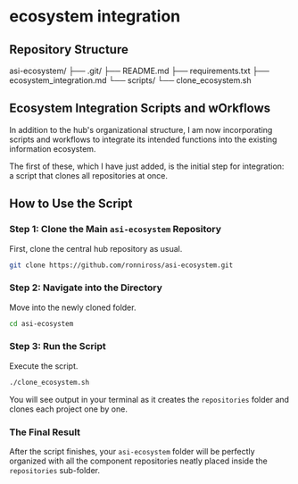 # ecosystem integration

## Repository Structure

asi-ecosystem/
├── .git/
├── README.md
├── requirements.txt
├── ecosystem_integration.md
└── scripts/
    └── clone_ecosystem.sh

## Ecosystem Integration Scripts and wOrkflows

In addition to the hub's organizational structure, I am now incorporating scripts and workflows to integrate its intended functions into the existing information ecosystem.

The first of these, which I have just added, is the initial step for integration: a script that clones all repositories at once.

## How to Use the Script

### Step 1: Clone the Main `asi-ecosystem` Repository

First, clone the central hub repository as usual.

```bash
git clone https://github.com/ronniross/asi-ecosystem.git
```

### Step 2: Navigate into the Directory

Move into the newly cloned folder.

```bash
cd asi-ecosystem
```

### Step 3: Run the Script

Execute the script.

```bash
./clone_ecosystem.sh
```

You will see output in your terminal as it creates the `repositories` folder and clones each project one by one.

### The Final Result

After the script finishes, your `asi-ecosystem` folder will be perfectly organized with all the component repositories neatly placed inside the `repositories` sub-folder.
